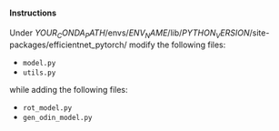 #### Instructions 

Under $YOUR_CONDA_PATH$/envs/$ENV_NAME$/lib/$PYTHON_VERSION$/site-packages/efficientnet_pytorch/ modify the following files:

* `model.py`
* `utils.py`

while adding the following files:

* `rot_model.py`
* `gen_odin_model.py`